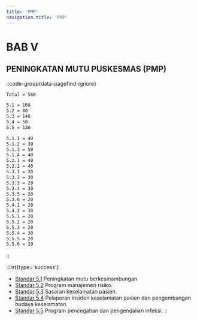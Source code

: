 ```yaml
---
title: 'PMP'
navigation.title: 'PMP'
---
```


# BAB V 
## PENINGKATAN MUTU PUSKESMAS (PMP)
::code-group{data-pagefind-ignore}
```bash [Nilai]
Total = 560
```
```bash [Standar]
5.1 = 160
5.2 = 80
5.3 = 140 
5.4 = 50 
5.5 = 130 
```
```bash [Kriteria]
5.1.1 = 40
5.1.2 = 30
5.1.3 = 50
5.1.4 = 40
5.2.1 = 40
5.2.2 = 40
5.3.1 = 20
5.3.2 = 30
5.3.3 = 20
5.3.4 = 30
5.3.5 = 20
5.3.6 = 20
5.4.1 = 20
5.4.2 = 30
5.5.1 = 20
5.5.2 = 20
5.5.3 = 20
5.5.4 = 30
5.5.5 = 20
5.5.6 = 20
```
::
 
::list{type='success'}
- [Standar 5.1](/5/1) Peningkatan mutu berkesinambungan 
- [Standar 5.2](/5/2) Program manajemen risiko. 
- [Standar 5.3](/5/3) Sasaran keselamatan pasien. 
- [Standar 5.4](/5/4) Pelaporan insiden keselamatan pasien dan pengembangan budaya keselamatan. 
- [Standar 5.5](/5/5) Program pencegahan dan pengendalian infeksi. 
::